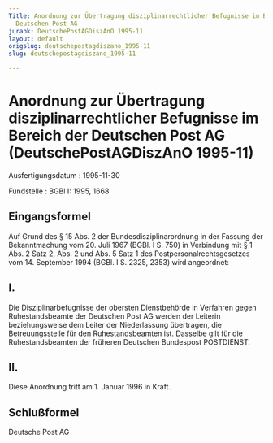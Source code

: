 ```yaml
---
Title: Anordnung zur Übertragung disziplinarrechtlicher Befugnisse im Bereich der
  Deutschen Post AG
jurabk: DeutschePostAGDiszAnO 1995-11
layout: default
origslug: deutschepostagdiszano_1995-11
slug: deutschepostagdiszano_1995-11

---
```


# Anordnung zur Übertragung disziplinarrechtlicher Befugnisse im Bereich der Deutschen Post AG (DeutschePostAGDiszAnO 1995-11)

Ausfertigungsdatum
:   1995-11-30

Fundstelle
:   BGBl I: 1995, 1668

## Eingangsformel

Auf Grund des § 15 Abs. 2 der Bundesdisziplinarordnung in der Fassung
der Bekanntmachung vom 20. Juli 1967 (BGBl. I S. 750) in Verbindung
mit § 1 Abs. 2 Satz 2, Abs. 2 und Abs. 5 Satz 1 des
Postpersonalrechtsgesetzes vom 14. September 1994 (BGBl. I S. 2325,
2353) wird angeordnet:

## I.

Die Disziplinarbefugnisse der obersten Dienstbehörde in Verfahren
gegen Ruhestandsbeamte der Deutschen Post AG werden der Leiterin
beziehungsweise dem Leiter der Niederlassung übertragen, die
Betreuungsstelle für den Ruhestandsbeamten ist. Dasselbe gilt für die
Ruhestandsbeamten der früheren Deutschen Bundespost POSTDIENST.

## II.

Diese Anordnung tritt am 1. Januar 1996 in Kraft.

## Schlußformel

Deutsche Post AG

